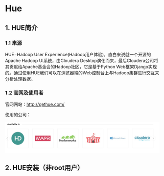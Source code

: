 

# Hue

## 1. HUE简介

### 1.1 来源

HUE=Hadoop User Experience(Hadoop用户体验)，直白来说就一个开源的Apache Hadoop UI系统，由Cloudera Desktop演化而来，最后Cloudera公司将其贡献给Apache基金会的Hadoop社区，它是基于Python Web框架Django实现的。通过使用HUE我们可以在浏览器端的Web控制台上与Hadoop集群进行交互来分析处理数据。

### 1.2 官网及使用者



官网网站：http://gethue.com/ 

使用的公司：

![](./img/hue.png)

## 2. HUE安装（非root用户）







